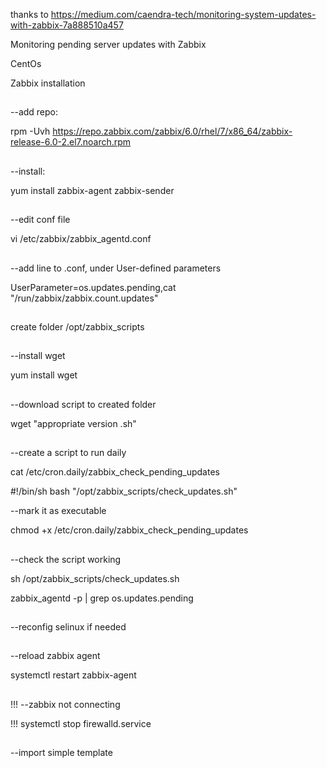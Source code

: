 thanks to https://medium.com/caendra-tech/monitoring-system-updates-with-zabbix-7a888510a457

Monitoring pending server updates with Zabbix


CentOs

Zabbix installation

##
--add repo:

rpm -Uvh https://repo.zabbix.com/zabbix/6.0/rhel/7/x86_64/zabbix-release-6.0-2.el7.noarch.rpm

##
--install:

yum install zabbix-agent zabbix-sender

##
--edit conf file

vi /etc/zabbix/zabbix_agentd.conf

##
--add line to .conf, under User-defined parameters

UserParameter=os.updates.pending,cat "/run/zabbix/zabbix.count.updates"

##
create folder /opt/zabbix_scripts

##
--install wget

yum install wget

##
--download script to created folder 

wget "appropriate version .sh"

##
--create a script to run daily

cat /etc/cron.daily/zabbix_check_pending_updates

#!/bin/sh
bash "/opt/zabbix_scripts/check_updates.sh"

--mark it as executable

chmod +x /etc/cron.daily/zabbix_check_pending_updates

##
--check the script working

sh /opt/zabbix_scripts/check_updates.sh

zabbix_agentd -p | grep os.updates.pending   

##
--reconfig selinux if needed

##
--reload zabbix agent

systemctl restart zabbix-agent

##
!!! --zabbix not connecting

!!! systemctl stop firewalld.service

##
--import simple template
